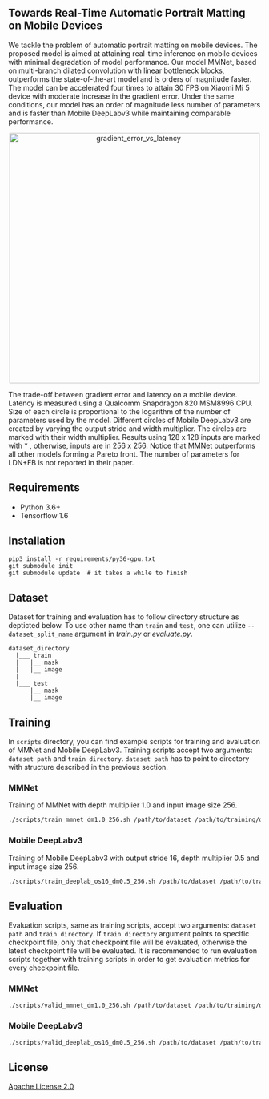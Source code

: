 ## Towards Real-Time Automatic Portrait Matting on Mobile Devices

We tackle the problem of automatic portrait matting on mobile devices.
The proposed model is aimed at attaining real-time inference on mobile devices with minimal degradation of model performance.
Our model MMNet, based on multi-branch dilated convolution with linear bottleneck blocks, outperforms the state-of-the-art model and is orders of magnitude faster.
The model can be accelerated four times to attain 30 FPS on Xiaomi Mi 5 device with moderate increase in the gradient error.
Under the same conditions, our model has an order of magnitude less number of parameters and is faster than Mobile DeepLabv3 while maintaining comparable performance.

<p align="center">
  <img src="https://raw.githubusercontent.com/hyperconnect/MMNet/master/figure/gradient_error_vs_latency.png", width="500", alt="gradient_error_vs_latency">
</p>

The trade-off between gradient error and latency on a mobile device.
Latency is measured using a Qualcomm Snapdragon 820 MSM8996 CPU.
Size of each circle is proportional to the logarithm of the number of parameters used by the model.
Different circles of Mobile DeepLabv3 are created by varying the output stride and width multiplier.
The circles are marked with their width multiplier.
Results using 128 x 128 inputs are marked with * , otherwise, inputs are in 256 x 256.
Notice that MMNet outperforms all other models forming a Pareto front.
The number of parameters for LDN+FB is not reported in their paper.


## Requirements

- Python 3.6+
- Tensorflow 1.6

## Installation
```
pip3 install -r requirements/py36-gpu.txt
git submodule init
git submodule update  # it takes a while to finish
```

## Dataset
Dataset for training and evaluation has to follow directory structure as depticted below.
To use other name than `train` and `test`, one can utilize `--dataset_split_name` argument in *train.py* or *evaluate.py*.
```
dataset_directory
  |___ train
  |   |__ mask
  |   |__ image
  |
  |___ test
      |__ mask
      |__ image
```


## Training
In `scripts` directory, you can find example scripts for training and evaluation of MMNet and Mobile DeepLabv3.
Training scripts accept two arguments: `dataset path` and `train directory`.
`dataset path` has to point to directory with structure described in the previous section.

### MMNet
Training of MMNet with depth multiplier 1.0 and input image size 256.

```bash
./scripts/train_mmnet_dm1.0_256.sh /path/to/dataset /path/to/training/directory
```

### Mobile DeepLabv3
Training of Mobile DeepLabv3 with output stride 16, depth multiplier 0.5 and input image size 256.

```bash
./scripts/train_deeplab_os16_dm0.5_256.sh /path/to/dataset /path/to/training/directory
```



## Evaluation
Evaluation scripts, same as training scripts, accept two arguments: `dataset path` and `train directory`.
If `train directory` argument points to specific checkpoint file, only that checkpoint file will be evaluated, otherwise the latest checkpoint file will be evaluated.
It is recommended to run evaluation scripts together with training scripts in order to get evaluation metrics for every checkpoint file.

### MMNet

```bash
./scripts/valid_mmnet_dm1.0_256.sh /path/to/dataset /path/to/training/directory
```

### Mobile DeepLabv3

```bash
./scripts/valid_deeplab_os16_dm0.5_256.sh /path/to/dataset /path/to/training/directory
```

## License

[Apache License 2.0](LICENSE)
